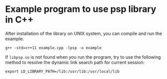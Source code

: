 # Example program to use psp library in C++
After installation of the library on UNIX system, you can compile and run the example.
```shell
g++ -std=c++11 example.cpp -lpsp -o example
```
If `libpsp.so` is not found when you run the program, try to use the following method to resolve the dynamic link search path for current session:
```shell
export LD_LIBRARY_PATH=/lib:/usr/lib:/usr/local/lib
```

